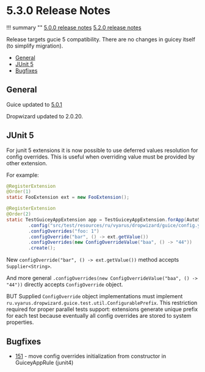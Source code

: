 # 5.3.0 Release Notes

!!! summary ""
    [5.0.0 release notes](http://xvik.github.io/dropwizard-guicey/5.0.0/about/release-notes/)
    [5.2.0 release notes](http://xvik.github.io/dropwizard-guicey/5.1.0/about/release-notes/)

Release targets gucie 5 compatibility. There are no changes in guicey itself (to simplify migration). 

* [General](#general)
* [JUnit 5](#junit-5) 
* [Bugfixes](#bugfixes)

## General

Guice updated to [5.0.1](https://github.com/google/guice/wiki/Guice501)

Dropwizard updated to 2.0.20.

## JUnit 5

For junit 5 extensions it is now possible to use deferred values resolution for config overrides. 
This is useful when overriding value must be provided by other extension.

For example:

```java
@RegisterExtension
@Order(1)
static FooExtension ext = new FooExtension();

@RegisterExtension
@Order(2)
static TestGuiceyAppExtension app = TestGuiceyAppExtension.forApp(AutoScanApplication.class)
        .config("src/test/resources/ru/vyarus/dropwizard/guice/config.yml")
        .configOverrides("foo: 1")
        .configOverride("bar", () -> ext.getValue())
        .configOverrides(new ConfigOverrideValue("baa", () -> "44"))
        .create();
```

New `configOverride("bar", () -> ext.getValue())` method accepts `Supplier<String>`.

And more general `.configOverrides(new ConfigOverrideValue("baa", () -> "44"))` directly accepts 
`ConfigOverride` object. 

BUT Supplied `ConfigOverride` object implementations must implement `ru.vyarus.dropwizard.guice.test.util.ConfigurablePrefix`.
This restriction required for proper parallel tests support: extensions generate unique prefix for
each test because eventually all config overrides are stored to system properties.

## Bugfixes

* [151](https://github.com/xvik/dropwizard-guicey/issues/151) - move config overrides initialization from constructor in GuiceyAppRule (junit4)
